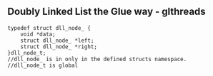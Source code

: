 ## Doubly Linked List the Glue way - glthreads
<pre><code>typedef struct dll_node_ {
	void *data;
	struct dll_node_ *left;
	struct dll_node_ *right;
}dll_node_t;
//dll_node_ is in only in the defined structs namespace.
//dll_node_t is global</code></pre>
